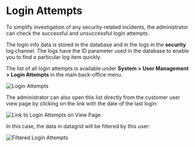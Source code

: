 <a id="user-guide-user-management-login-attempts"></a>

# Login Attempts

To simplify investigation of any security-related incidents, the administrator can check the successful and unsuccessful
login attempts.

The login info data is stored in the database and in the logs in the **security** log channel. The logs have the ID parameter used in the database to enable you to find a particular log item quickly.

The list of all login attempts is available under **System > User Management > Login Attempts** in the main back-office menu.

![Login Attempts](user/img/system/user_management/login_attempts/login_attempts.png)

The administrator can also open this list directly from the customer user view page by clicking on the link with the date of the  last login:

![Link to Login Attempts on View Page](user/img/system/user_management/login_attempts/user_view_page.png)

In this case, the data in datagrid will be filtered by this user:

![Filtered Login Attempts](user/img/system/user_management/login_attempts/filtered_login_attempts.png)
<!-- fa-bars = fa-navicon -->
<!-- Ic Tiles is used as Set As Default in saved views, and as tiles in display layout options -->
<!-- IcPencil refers to Rename in Commerce and Inline Editing in CRM -->
<!-- Check mark in the square. -->
<!-- SortDesc is also used as drop-down arrow -->
<!-- A -->
<!-- B -->
<!-- C -->
<!-- D -->
<!-- E -->
<!-- F -->
<!-- G -->
<!-- H -->
<!-- I -->
<!-- L -->
<!-- M -->
<!-- P -->
<!-- R -->
<!-- S -->
<!-- T -->
<!-- U -->
<!-- Z -->

